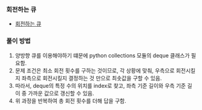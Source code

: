 ### 회전하는 큐
- [회전하는 큐](https://www.acmicpc.net/problem/1021)
### 풀이 방법
1. 양방향 큐를 이용해야하기 떄문에 python collections 모듈의 deque 클래스가 필요함.
2. 문제 조건은 최소 회전 횟수를 구하는 것이므로, 각 상황에 맞춰, 우측으로 회전시킬지 좌측으로 회전시킬지 결정하는 것 만으로 최솟값을 구할 수 있음.
3. 따라서, deque의 특정 수의 위치를 index로 찾고, 좌측 기준 길이와 우측 기준 길이 중 가까운 값으로 갱신할 수 있음.
4. 위 과정을 반복하여 총 회전 횟수를 더해 답을 구함. 